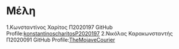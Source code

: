 # Μέλη

1.Κωνσταντίνος Χαρίτος Π2020197 GitHub Profile:[konstantinoscharitosP2020197](https://github.com/konstantinoscharitosP2020197)
2.Νικόλας Καρακωνσταντής Π2020091 GitHub Profile:[TheMojaveCourier](https://github.com/TheMojaveCourier)
